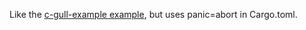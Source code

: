Like the [c-gull-example example], but uses panic=abort in Cargo.toml.

[c-gull-example example]: https://github.com/sunfishcode/c-ward/blob/main/example-crates/c-gull-example/README.md
